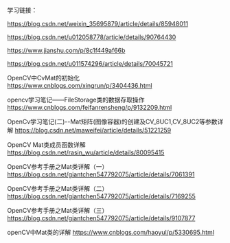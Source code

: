 学习链接：

https://blog.csdn.net/weixin_35695879/article/details/85948011

https://blog.csdn.net/u012058778/article/details/90764430

https://www.jianshu.com/p/8c1f449af66b

https://blog.csdn.net/u011574296/article/details/70045721

OpenCV中CvMat的初始化
https://www.cnblogs.com/xingrun/p/3404436.html

opencv学习笔记——FileStorage类的数据存取操作 
https://www.cnblogs.com/feifanrensheng/p/9132209.html

OpenCv学习笔记(二)--Mat矩阵(图像容器)的创建及CV_8UC1,CV_8UC2等参数详解
https://blog.csdn.net/maweifei/article/details/51221259

OpenCV Mat类成员函数详解
https://blog.csdn.net/rasin_wu/article/details/80095415

OpenCV参考手册之Mat类详解（一）
https://blog.csdn.net/giantchen547792075/article/details/7061391

OpenCV参考手册之Mat类详解（二）
https://blog.csdn.net/giantchen547792075/article/details/7169255

OpenCV参考手册之Mat类详解（三）
https://blog.csdn.net/giantchen547792075/article/details/9107877

openCV中Mat类的详解
https://www.cnblogs.com/haoyul/p/5330695.html

